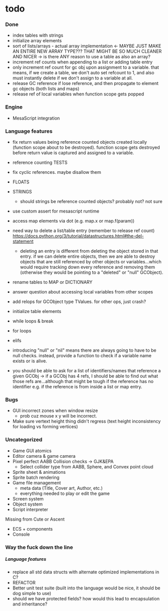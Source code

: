 # todo

### Done

- index tables with strings
- initialize array elements
- sort of lists/arrays - actual array implementation <- MAYBE JUST MAKE AN ENTIRE NEW ARRAY TYPE??? THAT MIGHT BE SO MUCH CLEANER AND NICER -> is there ANY reason to use a table as also an array?
- increment ref counts when appending to a list or adding table entry 
- only increment ref count for gc obj upon assignment to a variable. that means, if we create a table, we don't auto set refcount to 1, and also must instantly delete if we don't assign to a variable at all.
- release GC reference if lose reference, and then propagate to element gc objects (both lists and maps)
- release ref of local variables when function scope gets popped

### Engine

- MesaScript integration

### Language features

- fix return values being reference counted objects created locally (function scope about to be destroyed). function scope gets destroyed before return value is captured and assigned to a variable.
- reference counting TESTS
- fix cyclic references. maybe disallow them
- FLOATS
- STRINGS
  - should strings be reference counted objects? probably not? not sure
- use custom assert for mesascript runtime
- access map elements via dot (e.g. map.x or map.f(param))

- need way to delete a list/table entry (remember to release ref count) https://docs.python.org/3/tutorial/datastructures.html#the-del-statement
  - deleting an entry is different from deleting the object stored in that entry. if we can delete entire objects, then we are able to destroy objects that are still referenced by other objects or variables...which would require tracking down every reference and removing them (otherwise they would be pointing to a "deleted" or "null" GCObject).  
- rename tables to MAP or DICTIONARY
- answer question about accessing local variables from other scopes

- add relops for GCObject type TValues. for other ops, just crash? 
- initialize table elements

- while loops & break
- for loops
- elifs

- introducing "null" or "nil" means there are always going to have to be null checks. instead, provide a function to check if a variable name exists or is alive.
- you should be able to ask for a list of identifiers/names that reference a given GCObj -> if a GCObj has 4 refs, I should be able to find out what those refs are...although that might be tough if the reference has no identifier e.g. if the reference is from inside a list or map entry.

### Bugs

- GUI incorrect zones when window resize
  - prob cuz mouse x y will be incorrect.
- Make sure vertext height thing didn't regress (text height inconsistency for loading vs forming vertices)

### Uncategorized

- Game GUI atomics
- Editor camera & game camera
- Pixel perfect AABB Collision checks -> GJK&EPA
  - Select collider type from AABB, Sphere, and Convex point cloud
- Sprite sheet & animations
- Sprite batch rendering
- Game file management
  - meta data (Title, Cover art, Author, etc.)
  - everything needed to play or edit the game
- Screen system
- Object system
- Script interpreter

Missing from Cute or Ascent
- ECS + components
- Console



### Way the fuck down the line
##### Language features
- replace all std data structs with alternate optimized implementations in C?
- REFACTOR
- Better unit test suite (built into the language would be nice, it should be dog simple to use)
- should we have protected fields? how would this lead to encapsulation and inheritance?

